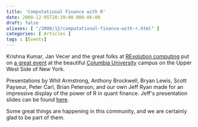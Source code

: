 ```yaml
---
title: 'Computational Finance with R'
date: 2008-12-05T20:39:00.000-06:00
draft: false
aliases: [ "/2008/12/computational-finance-with-r.html" ]
categories: [ Articles ]
tags : [Events]
---
```


Krishna Kumar, Jan Vecer and the great folks at [REvolution computing](http://www.revolution-computing.com/) put on [a great event](http://www.stat.columbia.edu/pages/ComputationalFinance/index.html) at the beautiful [Columbia University](http://www.columbia.edu/) campus on the Upper West Side of New York.  
  
Presentations by Whit Armstrong, Anthony Brockwell, Bryan Lewis, Scott Payseur, Peter Carl, Brian Peterson, and our own Jeff Ryan made for an impressive display of the power of R in quant finance. Jeff's presentation slides can be found [here](http://www.quantmod.com/Columbia2008).  
  
Some great things are happening in this community, and we are certainly glad to be part of them.
